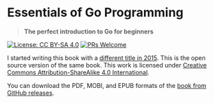 # Essentials of Go Programming
> **The perfect introduction to Go for beginners**

[![License: CC BY-SA 4.0](https://img.shields.io/badge/License-CC_BY--SA_4.0-lightgrey.svg)](https://creativecommons.org/licenses/by-sa/4.0/)
[![PRs Welcome](https://img.shields.io/badge/PRs-welcome-brightgreen.svg?style=flat-square)](https://github.com/baijum/essential-go)

I started writing this book with a [different title in 2015][book-blog]. This is
the open source version of the same book. This work is licensed under
[Creative Commons Attribution-ShareAlike 4.0 International][by-sa].

You can download the PDF, MOBI, and EPUB formats of the [book from GitHub releases][download].

[book-blog]: https://muthukadan.net/golang/book/a-comprehensive-guide-to-go-programming/
[by-sa]: http://creativecommons.org/licenses/by-sa/4.0/
[download]: https://github.com/baijum/essential-go/releases/latest
